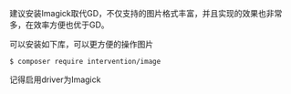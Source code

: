 建议安装Imagick取代GD，不仅支持的图片格式丰富，并且实现的效果也非常多，在效率方便也优于GD。


可以安装如下库，可以更方便的操作图片

```
$ composer require intervention/image
```
记得启用driver为Imagick